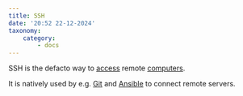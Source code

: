 ```yaml
---
title: SSH
date: '20:52 22-12-2024'
taxonomy:
    category:
        - docs
---
```


SSH is the defacto way to [access](/https://wiki.kotimme.cc/en/ssh-from-outside-of-home-network) remote [computers](/computers).

It is natively used by e.g. [Git](/git) and [Ansible](/ansible) to connect remote servers.